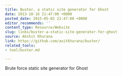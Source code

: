 ```yaml
---
title: Buster, a static site generator for Ghost
date: 2013-10-16 21:47:00 +0000
posted_date: 2015-05-02 21:47:00 +0000
editor_recommends: ''
content_type: Resource/Website
slug: links/buster-a-static-site-generator-for-ghost
source: Akshit Khurana
link: https://github.com/axitkhurana/buster/
related_tools:
- tool/buster.md

---
```

Brute force static site generator for Ghost
